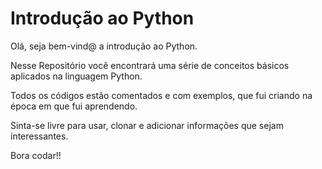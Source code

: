 
# Introdução ao Python 

Olá, seja bem-vind@ a introdução ao Python.

Nesse Repositório você encontrará uma série de conceitos básicos aplicados na linguagem Python.

Todos os códigos estão comentados e com exemplos, que fui criando na época em que fui aprendendo.

Sinta-se livre para usar, clonar e adicionar informações que sejam interessantes.

Bora codar!!

